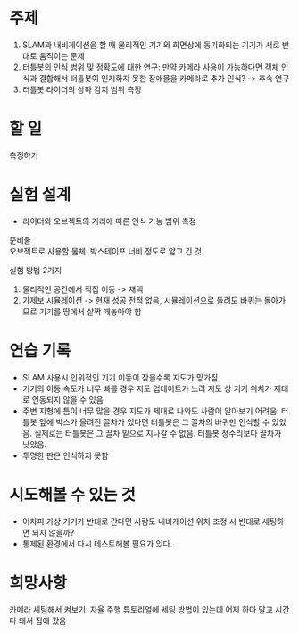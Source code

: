 # 주제
1. SLAM과 내비게이션을 할 때 물리적인 기기와 화면상에 동기화되는 기기가 서로 반대로 움직이는 문제
2. 터틀봇의 인식 범위 및 정확도에 대한 연구: 만약 카메라 사용이 가능하다면 객체 인식과 결합해서 터틀봇이 인지하지 못한 장애물을 카메라로 추가 인식? -> 후속 연구
3. 터틀봇 라이더의 상하 감지 범위 측정

# 할 일
측정하기

# 실험 설계
* 라이더와 오브젝트의 거리에 따른 인식 가능 범위 측정

준비물  
오브젝트로 사용할 물체: 박스테이프 너비 정도로 얇고 긴 것

실험 방법 2가지
1. 물리적인 공간에서 직접 이동 -> 채택
2. 가제보 시뮬레이션 -> 현재 성공 전적 없음, 시뮬레이션으로 돌려도 바퀴는 돌아가므로 기기를 땅에서 살짝 떼놓아야 함

# 연습 기록
* SLAM 사용시 인위적인 기기 이동이 잦을수록 지도가 망가짐
* 기기의 이동 속도가 너무 빠를 경우 지도 업데이트가 느려 지도 상 기기 위치가 제대로 연동되지 않을 수 있음
* 주변 지형에 틈이 너무 많을 경우 지도가 제대로 나와도 사람이 알아보기 어려움: 터틀봇 앞에 박스가 올려진 끌차가 있다면 터틀봇은 그 끌차의 바퀴만 인식할 수 있었음. 실제로는 터틀봇은 그 끌차 밑으로 지나갈 수 없음. 터틀봇 정수리보다 끌차가 낮았음.
* 투명한 판은 인식하지 못함

# 시도해볼 수 있는 것
* 어차피 가상 기기가 반대로 간다면 사람도 내비게이션 위치 조정 시 반대로 세팅하면 되지 않을까?
* 통제된 환경에서 다시 테스트해볼 필요가 있다.

# 희망사항
카메라 세팅해서 켜보기: 자율 주행 튜토리얼에 세팅 방법이 있는데 어제 하다 말고 시간 다 돼서 집에 갔음